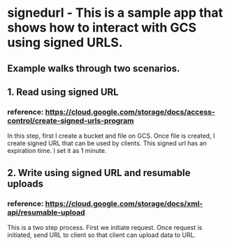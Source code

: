 # signedurl - This is a sample app that shows how to interact with GCS using signed URLS.
## Example walks through two scenarios. 
## 1. Read using signed URL 
### reference: https://cloud.google.com/storage/docs/access-control/create-signed-urls-program
In this step, first I create a bucket and file on GCS.
Once file is created, I create signed URL that can be used by clients.
This signed url has an expiration time. I set it as 1 minute.

## 2. Write using signed URL and resumable uploads 
### reference: https://cloud.google.com/storage/docs/xml-api/resumable-upload
This is a two step process. First we initiate request. 
Once request is initiated, send URL to client so that client can upload data to URL.